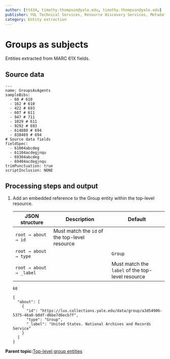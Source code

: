 ```yaml
---
author: [tt434, timothy.thompson@yale.edu, timothy.thompson@yale.edu]
publisher: YUL Technical Services, Resource Discovery Services, Metadata Services Unit
category: Entity extraction
---
```


# Groups as subjects

Entities extracted from MARC 61X fields.

## Source data

```
---
name: GroupsAsAgents
sampleBibs:
  - 68 # 610
  - 162 # 610
  - 422 # 693
  - 607 # 611
  - 947 # 711
  - 1029 # 611          
  - 9292 # 693
  - 614880 # 694
  - 838469 # 694
# Source data fields
fieldSpec:
  - 61004abcdeg
  - 61104acdegjnqu
  - 69304abcdeg
  - 69404acdegjnqu  
trimPunctuation: true
scriptInclusion: NONE
```

## Processing steps and output

1.  Add an embedded reference to the Group entity within the top-level resource.

    |JSON structure|Description|Default|
    |--------------|-----------|-------|
    |`root → about → id`|Must match the `id` of the top-level resource| |
    |`root → about → type`| |`Group`|
    |`root → about → _label`| |Must match the `label` of the top-level resource|

    `68`

    ```
    {
      "about": [
        {
          "id": "https://lux.collections.yale.edu/data/group/a3d54906-5375-46a0-b0df-d6be7d6ecb7f",
          "type": "Group",
          "_label": "United States. National Archives and Records Service"
        }
      ]
    }
    ```


**Parent topic:**[Top-level group entities](../concepts/top_level_group_entities.md)

